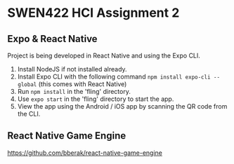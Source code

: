# SWEN422 HCI Assignment 2

## Expo & React Native
Project is being developed in React Native and using the Expo CLI.

1. Install NodeJS if not installed already.
2. Install Expo CLI with the following command `npm install expo-cli --global` (this comes with React Native)
3. Run `npm install` in the 'fling' directory.
4. Use `expo start` in the 'fling' directory to start the app.
5. View the app using the Android / iOS app by scanning the QR code from the CLI.

## React Native Game Engine
https://github.com/bberak/react-native-game-engine